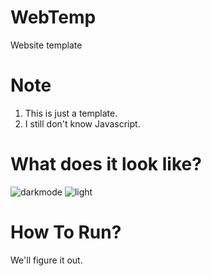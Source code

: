 # WebTemp

Website template

# Note
 1. This is just a template.
 2. I still don't know Javascript.

# What does it look like?

 ![darkmode](https://user-images.githubusercontent.com/76558546/114166192-0cb94f00-994b-11eb-867c-135a4695229f.jpg)
 ![light](https://user-images.githubusercontent.com/76558546/114166385-48ecaf80-994b-11eb-8b93-4279bf9f45f8.jpg)

 
 
 



# How To Run?
We'll figure it out.



